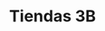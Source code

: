 ---
title: "Tiendas 3B"
url: /ecatepec-de-morelos/tiendas-3b-av-central-esq-norte-11/
shop: supermercado
---